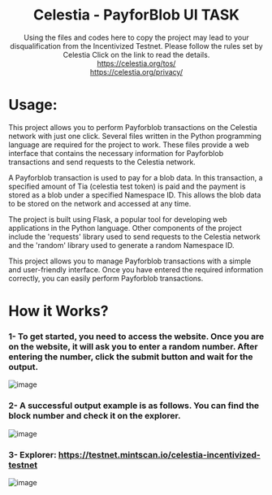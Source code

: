 <div align=center>
<h1> Celestia - PayforBlob UI TASK </h1>


Using the files and codes here to copy the project may lead to your disqualification from the Incentivized Testnet. Please follow the rules set by Celestia
Click on the link to read the details. <br>
https://celestia.org/tos/ <br>
https://celestia.org/privacy/ <br>

</div>

# Usage:
This project allows you to perform Payforblob transactions on the Celestia network with just one click. Several files written in the Python programming language are required for the project to work. These files provide a web interface that contains the necessary information for Payforblob transactions and send requests to the Celestia network.

A Payforblob transaction is used to pay for a blob data. In this transaction, a specified amount of Tia (celestia test token) is paid and the payment is stored as a blob under a specified Namespace ID. This allows the blob data to be stored on the network and accessed at any time.

The project is built using Flask, a popular tool for developing web applications in the Python language. Other components of the project include the 'requests' library used to send requests to the Celestia network and the 'random' library used to generate a random Namespace ID.

This project allows you to manage Payforblob transactions with a simple and user-friendly interface. Once you have entered the required information correctly, you can easily perform Payforblob transactions.

# How it Works?
### 1- To get started, you need to access the website. Once you are on the website, it will ask you to enter a random number. After entering the number, click the submit button and wait for the output.

![image](https://user-images.githubusercontent.com/76253089/232177942-d182fa45-3370-4ca6-b52d-45ff6fd42523.png)

### 2- A successful output example is as follows. You can find the block number and check it on the explorer.

![image](https://user-images.githubusercontent.com/76253089/232177931-1a23f7b4-040b-4f2b-93de-a33b536765e5.png)

### 3- Explorer: https://testnet.mintscan.io/celestia-incentivized-testnet

![image](https://user-images.githubusercontent.com/76253089/232178028-e878e773-daa2-451c-9eef-882de71e2e5c.png)


